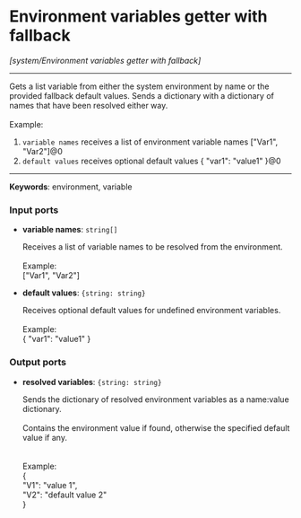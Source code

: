 # Environment variables getter with fallback

_[system/Environment variables getter with fallback]_

---

Gets a list variable from either the system environment by name or the provided fallback default values. Sends a dictionary with a dictionary of names that have been resolved either way.<br>
<br>
Example: <br>
1. `variable names` receives a list of environment variable names ["Var1", "Var2"]@0<br>
2. `default values` receives optional default values { "var1": "value1" }@0<br>

---

__Keywords__: environment, variable

### Input ports

* __variable names__: ` string[] `


    Receives a list of variable names to be resolved from the environment.<br>
    <br>
    Example:<br>
    ["Var1", "Var2"]<br>


* __default values__: ` {string: string} `


    Receives optional default values for undefined environment variables.<br>
    <br>
    Example:<br>
    { "var1": "value1" }<br>

### Output ports

* __resolved variables__: ` {string: string} `


    Sends the dictionary of resolved environment variables as a name:value dictionary.<br>
    <br>
    Contains the environment value if found, otherwise the specified default value if any.<br>
    <br>
    <br>
    Example:<br>
    {<br>
      "V1": "value 1",<br>
      "V2": "default value 2"<br>
    }<br>

